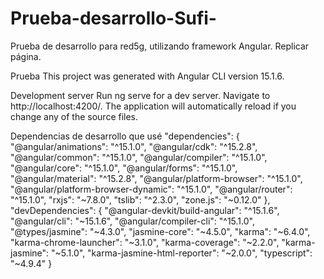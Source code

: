 # Prueba-desarrollo-Sufi-
Prueba de desarrollo para red5g, utilizando framework Angular. Replicar página.

Prueba
This project was generated with Angular CLI version 15.1.6.

Development server
Run ng serve for a dev server. Navigate to http://localhost:4200/. The application will automatically reload if you change any of the source files.

Dependencias de desarrollo que usé
"dependencies": { "@angular/animations": "^15.1.0", "@angular/cdk": "^15.2.8", "@angular/common": "^15.1.0", "@angular/compiler": "^15.1.0", "@angular/core": "^15.1.0", "@angular/forms": "^15.1.0", "@angular/material": "^15.2.8", "@angular/platform-browser": "^15.1.0", "@angular/platform-browser-dynamic": "^15.1.0", "@angular/router": "^15.1.0", "rxjs": "~7.8.0", "tslib": "^2.3.0", "zone.js": "~0.12.0" }, "devDependencies": { "@angular-devkit/build-angular": "^15.1.6", "@angular/cli": "~15.1.6", "@angular/compiler-cli": "^15.1.0", "@types/jasmine": "~4.3.0", "jasmine-core": "~4.5.0", "karma": "~6.4.0", "karma-chrome-launcher": "~3.1.0", "karma-coverage": "~2.2.0", "karma-jasmine": "~5.1.0", "karma-jasmine-html-reporter": "~2.0.0", "typescript": "~4.9.4" }
